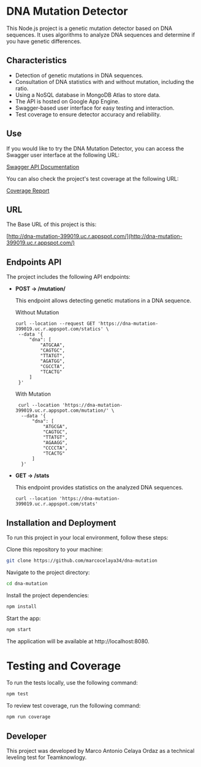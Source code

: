 # DNA Mutation Detector

This Node.js project is a genetic mutation detector based on DNA sequences. It uses algorithms to analyze DNA sequences and determine if you have genetic differences.

## Characteristics

- Detection of genetic mutations in DNA sequences.
- Consultation of DNA statistics with and without mutation, including the ratio.
- Using a NoSQL database in MongoDB Atlas to store data.
- The API is hosted on Google App Engine.
- Swagger-based user interface for easy testing and interaction.
- Test coverage to ensure detector accuracy and reliability.


## Use

If you would like to try the DNA Mutation Detector, you can access the Swagger user interface at the following URL:

[Swagger API Documentation](http://dna-mutation-399019.uc.r.appspot.com/api-docs)

You can also check the project's test coverage at the following URL:

[Coverage Report](http://dna-mutation-399019.uc.r.appspot.com/coverage/lcov-report/index.html)

## URL

The Base URL of this project is this:

[http://dna-mutation-399019.uc.r.appspot.com/](http://dna-mutation-399019.uc.r.appspot.com/)


## Endpoints API

The project includes the following API endpoints:

- **POST → /mutation/**
  
  This endpoint allows detecting genetic mutations in a DNA sequence.

  Without Mutation
   ```cURL
   curl --location --request GET 'https://dna-mutation-399019.uc.r.appspot.com/statics' \
    --data '{
        "dna": [
            "ATGCAA",
            "CAGTGC",
            "TTATGT",
            "AGATGG",
            "CGCCTA",
            "TCACTG"
        ]
    }'
   ```
  With Mutation
  ```cURL
   curl --location 'https://dna-mutation-399019.uc.r.appspot.com/mutation/' \
    --data '{
        "dna": [
            "ATGCGA",
            "CAGTGC",
            "TTATGT",
            "AGAAGG",
            "CCCCTA",
            "TCACTG"
        ]
    }'
   ```



- **GET → /stats**

   This endpoint provides statistics on the analyzed DNA sequences.

   ```cURL
   curl --location 'https://dna-mutation-399019.uc.r.appspot.com/stats'
   ```

## Installation and Deployment

To run this project in your local environment, follow these steps:

Clone this repository to your machine:

```bash
git clone https://github.com/marcocelaya34/dna-mutation
```

Navigate to the project directory:

```bash
cd dna-mutation
```

Install the project dependencies:

```bash
npm install
```

Start the app:

```bash
npm start
```

The application will be available at http://localhost:8080.


# Testing and Coverage
To run the tests locally, use the following command:

```bash
npm test
```

To review test coverage, run the following command:

```bash
npm run coverage
```

## Developer

This project was developed by Marco Antonio Celaya Ordaz as a technical leveling test for Teamknowlogy.